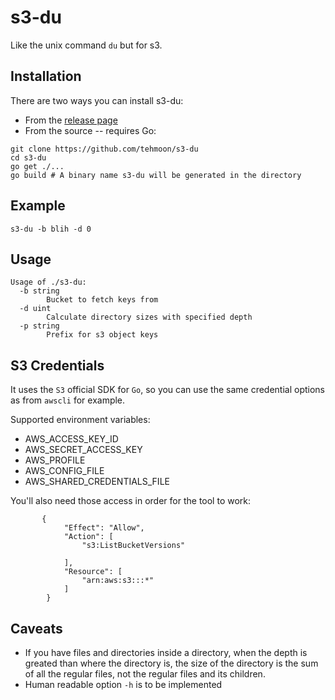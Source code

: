 # s3-du
Like the unix command `du` but for s3.

## Installation
There are two ways you can install s3-du:

  - From the [release page](https://github.com/tehmoon/s3-du/releases)
  - From the source -- requires Go:
```
git clone https://github.com/tehmoon/s3-du
cd s3-du
go get ./...
go build # A binary name s3-du will be generated in the directory
```

## Example

```
s3-du -b blih -d 0
```

## Usage
```
Usage of ./s3-du:
  -b string
    	Bucket to fetch keys from
  -d uint
    	Calculate directory sizes with specified depth
  -p string
    	Prefix for s3 object keys
```

## S3 Credentials
It uses the `S3` official SDK for `Go`, so you can use the same credential options as from `awscli` for example.

Supported environment variables:
  - AWS_ACCESS_KEY_ID
  - AWS_SECRET_ACCESS_KEY
  - AWS_PROFILE
  - AWS_CONFIG_FILE
  - AWS_SHARED_CREDENTIALS_FILE

You'll also need those access in order for the tool to work:
```
       {
            "Effect": "Allow",
            "Action": [
                "s3:ListBucketVersions"

            ],
            "Resource": [
                "arn:aws:s3:::*"
            ]
        }
```

## Caveats
  - If you have files and directories inside a directory, when the depth is greated than where the directory is, the size of the directory is the sum of all the regular files, not the regular files and its children.
  - Human readable option `-h` is to be implemented
